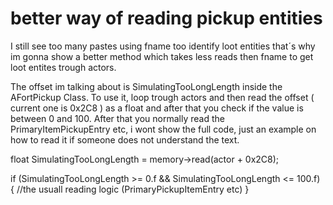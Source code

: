 # better way of reading pickup entities
I still see too many pastes using fname too identify loot entities that´s why im gonna show
a better method which takes less reads then fname to get loot entites trough actors.

The offset im talking about is SimulatingTooLongLength inside the AFortPickup Class.
To use it, loop trough actors and then read the offset ( current one is 0x2C8 ) as a float and after that
you check if the value is between 0 and 100. After that you normally read the PrimaryItemPickupEntry etc, 
i wont show the full code, just an example on how to read it if someone does not understand the text.

 float SimulatingTooLongLength = memory->read<float>(actor + 0x2C8);
 
if (SimulatingTooLongLength >= 0.f && SimulatingTooLongLength <= 100.f) {
   //the usuall reading logic (PrimaryPickupItemEntry etc)
 }

